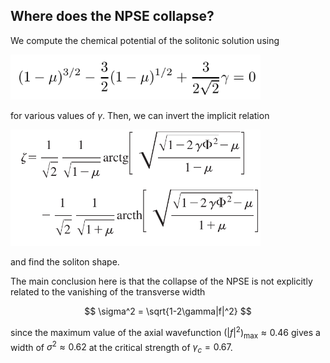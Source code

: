 ## Where does the NPSE collapse?
We compute the chemical potential of the solitonic solution using 

<img src="image.png" alt="alt text" width="400"/>

for various values of $\gamma$.
Then, we can invert the implicit relation

<img src="image-1.png" alt="alt text" width="400"/>

and find the soliton shape.

The main conclusion here is that the collapse of the NPSE is not explicitly related to the vanishing of the transverse width

$$
\sigma^2 = \sqrt{1-2\gamma|f|^2}
$$

since the maximum value of the axial wavefunction $(|f|^2)_{\mathrm{max}} \approx 0.46$ gives a width of $\sigma^2 \approx 0.62$ at the critical strength of $\gamma_c = 0.67$.


